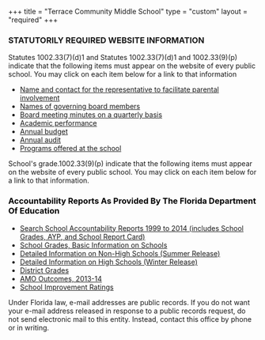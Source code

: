 +++
title = "Terrace Community Middle School"
type = "custom"
layout = "required"
+++

### STATUTORILY REQUIRED WEBSITE INFORMATION 
<div class="bar"></div>

Statutes 1002.33(7)(d)1 and Statutes 1002.33(7)(d)1 and 1002.33(9)(p) indicate that the following items must appear on the website of every public school. You may click on each item below for a link to that information

* [Name and contact for the representative to facilitate parental involvement](/board)
* [Names of governing board members](/board)
* [Board meeting minutes on a quarterly basis](/board)
* [Academic performance](/board)
* [Annual budget](/board)
* [Annual audit](/board)
* [Programs offered at the school](http://www.tcmstornadoes.com/1617/1617%20TCMS%20StudentParentHandbook.pdf)
 

School's grade.1002.33(9)(p) indicate that the following items must appear on the website of every public school. You may click on each item below for a link to that information.  

### <a name="accountability" style="color: black">Accountability Reports As Provided By The Florida Department Of Education</a>
 
* [Search School Accountability Reports 1999 to 2014 (includes School Grades, AYP, and School Report Card)](http://schoolgrades.fldoe.org/default.asp)
* [School Grades, Basic Information on Schools](http://www.tcmstornadoes.com/15-16/SchoolGrades15.xls)
* [Detailed Information on Non-High Schools (Summer Release)](http://www.tcmstornadoes.com/15-16/DistrictGrades15.xls)
* [Detailed Information on High Schools (Winter Release) ](http://schoolgrades.fldoe.org/xls/1314/All-Districts-HSG-13-14.xls)
* [District Grades ](http://www.tcmstornadoes.com/15-16/DistrictGrades15.xls)
* [AMO Outcomes, 2013-14 ](http://schoolgrades.fldoe.org/xls/1314/AMOsds.xls)
* [School Improvement Ratings ](http://schoolgrades.fldoe.org/xls/1314/SchoolImprovementAllDistricts.xls)

Under Florida law, e-mail addresses are public records.
If you do not want your e-mail address released in response to a public records request, do not send electronic mail to this entity. Instead, contact this office by phone or in writing.
